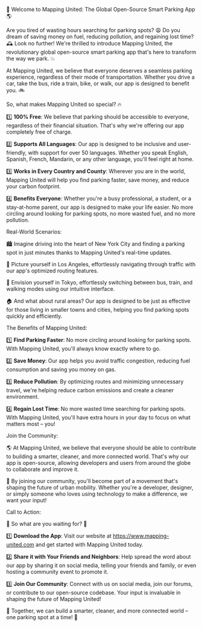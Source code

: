 🚀 Welcome to Mapping United: The Global Open-Source Smart Parking App 🌎

Are you tired of wasting hours searching for parking spots? 😩 Do you dream of saving money on fuel, reducing pollution, and regaining lost time? 🕰️ Look no further! We're thrilled to introduce Mapping United, the revolutionary global open-source smart parking app that's here to transform the way we park. 💥

At Mapping United, we believe that everyone deserves a seamless parking experience, regardless of their mode of transportation. Whether you drive a car, take the bus, ride a train, bike, or walk, our app is designed to benefit you. 🚲

So, what makes Mapping United so special? 🔥

1️⃣ **100% Free**: We believe that parking should be accessible to everyone, regardless of their financial situation. That's why we're offering our app completely free of charge.

2️⃣ **Supports All Languages**: Our app is designed to be inclusive and user-friendly, with support for over 50 languages. Whether you speak English, Spanish, French, Mandarin, or any other language, you'll feel right at home.

3️⃣ **Works in Every Country and County**: Wherever you are in the world, Mapping United will help you find parking faster, save money, and reduce your carbon footprint.

4️⃣ **Benefits Everyone**: Whether you're a busy professional, a student, or a stay-at-home parent, our app is designed to make your life easier. No more circling around looking for parking spots, no more wasted fuel, and no more pollution.

Real-World Scenarios:

🏙️ Imagine driving into the heart of New York City and finding a parking spot in just minutes thanks to Mapping United's real-time updates.

🚌 Picture yourself in Los Angeles, effortlessly navigating through traffic with our app's optimized routing features.

🚂 Envision yourself in Tokyo, effortlessly switching between bus, train, and walking modes using our intuitive interface.

🏠 And what about rural areas? Our app is designed to be just as effective for those living in smaller towns and cities, helping you find parking spots quickly and efficiently.

The Benefits of Mapping United:

1️⃣ **Find Parking Faster**: No more circling around looking for parking spots. With Mapping United, you'll always know exactly where to go.

2️⃣ **Save Money**: Our app helps you avoid traffic congestion, reducing fuel consumption and saving you money on gas.

3️⃣ **Reduce Pollution**: By optimizing routes and minimizing unnecessary travel, we're helping reduce carbon emissions and create a cleaner environment.

4️⃣ **Regain Lost Time**: No more wasted time searching for parking spots. With Mapping United, you'll have extra hours in your day to focus on what matters most – you!

Join the Community:

🌎 At Mapping United, we believe that everyone should be able to contribute to building a smarter, cleaner, and more connected world. That's why our app is open-source, allowing developers and users from around the globe to collaborate and improve it.

💪 By joining our community, you'll become part of a movement that's shaping the future of urban mobility. Whether you're a developer, designer, or simply someone who loves using technology to make a difference, we want your input!

Call to Action:

🎉 So what are you waiting for? 🤔

1️⃣ **Download the App**: Visit our website at https://www.mapping-united.com and get started with Mapping United today.

2️⃣ **Share it with Your Friends and Neighbors**: Help spread the word about our app by sharing it on social media, telling your friends and family, or even hosting a community event to promote it.

3️⃣ **Join Our Community**: Connect with us on social media, join our forums, or contribute to our open-source codebase. Your input is invaluable in shaping the future of Mapping United!

🌟 Together, we can build a smarter, cleaner, and more connected world – one parking spot at a time! 🚀